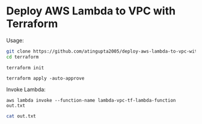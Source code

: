 # Deploy AWS Lambda to VPC with Terraform

Usage:

```bash
git clone https://github.com/atingupta2005/deploy-aws-lambda-to-vpc-with-terraform.git
cd terraform
```

```
terraform init
```

```
terraform apply -auto-approve
```

Invoke Lambda:

```
aws lambda invoke --function-name lambda-vpc-tf-lambda-function out.txt
```

```bash
cat out.txt
```
